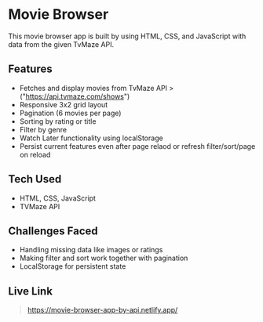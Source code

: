 # Movie Browser 

This movie browser app is built by using HTML, CSS, and JavaScript with data from the given TvMaze API.

## Features

- Fetches and display movies from TvMaze API > ("https://api.tvmaze.com/shows")
- Responsive 3x2 grid layout
- Pagination (6 movies per page)
- Sorting by rating or title
- Filter by genre
- Watch Later functionality using localStorage
- Persist current features even after page relaod or refresh filter/sort/page on reload

## Tech Used

- HTML, CSS, JavaScript
- TVMaze API

## Challenges Faced

- Handling missing data like images or ratings
- Making filter and sort work together with pagination
- LocalStorage for persistent state

## Live Link

> https://movie-browser-app-by-api.netlify.app/
